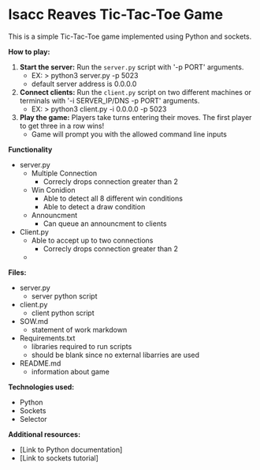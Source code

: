 # Isacc Reaves Tic-Tac-Toe Game 

This is a simple Tic-Tac-Toe game implemented using Python and sockets.

**How to play:**
1. **Start the server:** Run the `server.py` script with '-p PORT' arguments.
    * EX: > python3 server.py -p 5023
    * default server address is 0.0.0.0
3. **Connect clients:** Run the `client.py` script on two different machines or terminals with '-i SERVER_IP/DNS -p PORT' arguments.
    * EX: > python3 client.py -i 0.0.0.0 -p 5023
5. **Play the game:** Players take turns entering their moves. The first player to get three in a row wins!
    * Game will prompt you with the allowed command line inputs

**Functionality**
* server.py
  * Multiple Connection
    * Correcly drops connection greater than 2
  * Win Conidion
    * Able to detect all 8 different win conditions
    * Able to detect a draw condition
  * Announcment
    * Can queue an announcment to clients  
* Client.py
  * Able to accept up to two connections
    * Correcly drops connection greater than 2
  * 

**Files:**
* server.py
  * server python script
* client.py
  * client python script
* SOW.md
  * statement of work markdown
* Requirements.txt
  * libraries required to run scripts
  * should be blank since no external libarries are used
* README.md
  * information about game

**Technologies used:**
* Python
* Sockets
* Selector

**Additional resources:**
* [Link to Python documentation]
* [Link to sockets tutorial]

